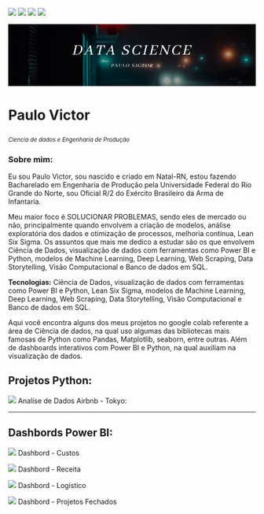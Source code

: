 <a href='https://www.linkedin.com/in/carvalhopinheiro/'><img src="https://img.shields.io/badge/LinkedIn-0077B5?style=for-the-badge&logo=linkedin&logoColor=white"></a>
<a href='https://bityli.com/jjFfCb'><img src="https://img.shields.io/badge/fiverr-1DBF73?style=for-the-badge&amp;logo=fiverr&amp;logoColor=white"></a> 
<a href='https://medium.com/@carvalhopinheiro'><img src="https://img.shields.io/badge/Medium-12100E?style=for-the-badge&logo=medium&logoColor=white"></a>
<a href='https://github.com/carvalhopinheiro/Ciencia-de-Dados'><img src="https://img.shields.io/badge/GitHub-100000?style=for-the-badge&logo=github&logoColor=white"></a>

<p align="center">
  <img src="Baner.png" >
</p>

# Paulo Victor
<sub>*Ciencia de dados e Engenharia de Produção*</sub>

### Sobre mim:
Eu sou Paulo Victor, sou nascido e criado em Natal-RN, estou fazendo Bacharelado em Engenharia de Produção pela Universidade Federal do Rio Grande do Norte, sou Oficial R/2 do Exército Brasileiro da Arma de Infantaria.

Meu maior foco é SOLUCIONAR PROBLEMAS, sendo eles de mercado ou não, principalmente quando envolvem a criação de modelos, análise exploratória dos dados e otimização de processos, melhoria contínua, Lean Six Sigma. Os assuntos que mais me dedico a estudar são os que envolvem Ciência de Dados, visualização de dados com ferramentas como Power BI e Python, modelos de Machine Learning, Deep Learning, Web Scraping, Data Storytelling, Visão Computacional e Banco de dados em SQL.

**Tecnologias:** Ciência de Dados, visualização de dados com ferramentas como Power BI e Python, Lean Six Sigma, modelos de Machine Learning, Deep Learning, Web Scraping, Data Storytelling, Visão Computacional e Banco de dados em SQL.


Aqui você encontra alguns dos meus projetos no google colab referente a área de Ciência de dados, na qual uso algumas das bibliotecas mais famosas de Python como Pandas, Matplotlib, seaborn, entre outras. Além de dashboards interativos com Power BI e Python, na qual auxiliam na visualização de dados.

## Projetos Python:
 <a href='https://bityli.com/qaKxdZ'><img src="https://img.shields.io/badge/Jupyter-F37626.svg?&amp;style=for-the-badge&amp;logo=Jupyter&amp;logoColor=white"></a> Analise de Dados Airbnb - Tokyo:

---
## Dashbords Power BI:
<a href="https://bityli.com/OS2h0C"><img src="https://img.shields.io/badge/PowerBI-F2C811?style=for-the-badge&logo=Power%20BI&logoColor=white"></a>  Dashbord - Custos

<a href="https://bityli.com/KGS8ko"><img src="https://img.shields.io/badge/PowerBI-F2C811?style=for-the-badge&logo=Power%20BI&logoColor=white"></a>  Dashbord - Receita

<a href="https://app.powerbi.com/view?r=eyJrIjoiOGIwMjJhZTAtNTgwOS00NTE2LThhYjQtMDIzYzNhMWQ5NWQ4IiwidCI6ImRjYmYyYTFmLTk1MzItNGQ1Ni1hYzQxLTU2MTVlMzhlNTBiNyJ9&pageName=ReportSection"><img src="https://img.shields.io/badge/PowerBI-F2C811?style=for-the-badge&logo=Power%20BI&logoColor=white"></a> Dashbord - Logístico

<a href="https://app.powerbi.com/view?r=eyJrIjoiMDZhZjc4NjctNTI5Yy00ODU4LTk3ODctYTc4MTJkYTRkNGU4IiwidCI6ImRjYmYyYTFmLTk1MzItNGQ1Ni1hYzQxLTU2MTVlMzhlNTBiNyJ9"><img src="https://img.shields.io/badge/PowerBI-F2C811?style=for-the-badge&logo=Power%20BI&logoColor=white"></a> Dashbord - Projetos Fechados
